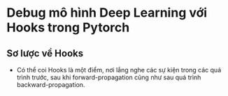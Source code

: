 # Debug mô hình Deep Learning với Hooks trong Pytorch 

## Sơ lược về Hooks 

+ Có thể coi Hooks là một điểm, nơi lắng nghe các sự kiện trong các quá trình trước, sau khi forward-propagation cũng như sau quá trình backward-propagation. 